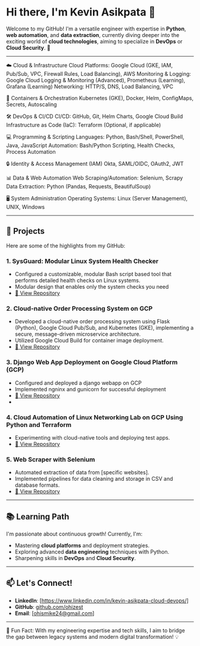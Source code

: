 # Hi there, I'm Kevin Asikpata 👋

Welcome to my GitHub! I'm a versatile engineer with expertise in **Python**, **web automation**, and **data extraction**, currently diving deeper into the exciting world of **cloud technologies**, aiming to specialize in **DevOps** or **Cloud Security**. 🚀

---

☁️ Cloud & Infrastructure
Cloud Platforms: Google Cloud (GKE, IAM, Pub/Sub, VPC, Firewall Rules, Load Balancing), AWS
Monitoring & Logging: Google Cloud Logging & Monitoring (Advanced), Prometheus (Learning), Grafana (Learning)
Networking: HTTP/S, DNS, Load Balancing, VPC

🐳 Containers & Orchestration
Kubernetes (GKE), Docker, Helm, ConfigMaps, Secrets, Autoscaling

🛠️ DevOps & CI/CD
CI/CD: GitHub, Git, Helm Charts, Google Cloud Build
Infrastructure as Code (IaC): Terraform (Optional, if applicable)

💻 Programming & Scripting
Languages: Python, Bash/Shell, PowerShell, Java, JavaScript
Automation: Bash/Python Scripting, Health Checks, Process Automation

🔒 Identity & Access Management (IAM)
Okta, SAML/OIDC, OAuth2, JWT

📊 Data & Web Automation
Web Scraping/Automation: Selenium, Scrapy
Data Extraction: Python (Pandas, Requests, BeautifulSoup)

🖥️ System Administration
Operating Systems: Linux (Server Management), UNIX, Windows

---

## 📂 Projects
Here are some of the highlights from my GitHub:
### 1. **SysGuard: Modular Linux System Health Checker**
   - Configured a customizable, modular Bash script based tool that performs detailed health checks on Linux systems.
   - Modular design that enables only the system checks you need 
   - [🔗 View Repository](https://github.com/ohizest/linux-system-health-check)

### 2. **Cloud-native Order Processing System on GCP**
   - Developed a cloud-native order processing system using Flask (Python), Google Cloud Pub/Sub, and Kubernetes (GKE), implementing a secure, message-driven microservice    architecture.
   - Utilized Google Cloud Build for container image deployment.
   - [🔗 View Repository](https://github.com/ohizest/order-processor-gke)

### 3. **Django Web App Deployment on Google Cloud Platform (GCP)**
   - Configured and deployed a django webapp on GCP
   - Implemented ngninx and gunicorn for successful deployment
   - [🔗 View Repository](https://github.com/ohizest/gcp-django-deploy-)
   - 
### 4. **Cloud Automation of Linux Networking Lab on GCP Using Python and Terraform**
   - Experimenting with cloud-native tools and deploying test apps.
   - [🔗 View Repository](https://github.com/ohizest/google-cloud-linux-networking-lab)

### 5. **Web Scraper with Selenium**
   - Automated extraction of data from [specific websites].
   - Implemented pipelines for data cleaning and storage in CSV and database formats.
   - [🔗 View Repository](https://github.com/ohizest/scrape-companyname-website)
---

## 📚 Learning Path
I'm passionate about continuous growth! Currently, I'm:
- Mastering **cloud platforms** and deployment strategies.
- Exploring advanced **data engineering** techniques with Python.
- Sharpening skills in **DevOps** and **Cloud Security**.

---

## 📫 Let's Connect!
- **LinkedIn**: [https://www.linkedin.com/in/kevin-asikpata-cloud-devops/]
- **GitHub**: [github.com/ohizest](https://github.com/ohizest)
- **Email**: [ohismike24@gmail.com]

---

📌 Fun Fact: With my engineering expertise and tech skills, I aim to bridge the gap between legacy systems and modern digital transformation! 💡

